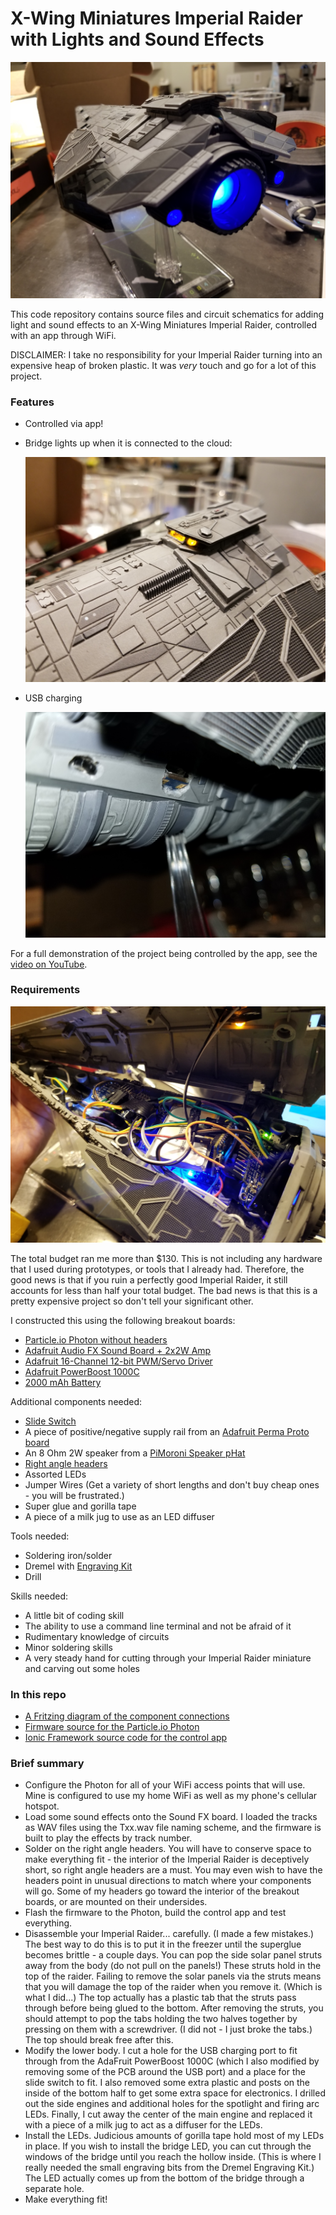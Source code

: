 # X-Wing Miniatures Imperial Raider with Lights and Sound Effects

![Imperial Raider](./media/engine_glow.jpg)

This code repository contains source files and circuit schematics for adding light and sound effects to an X-Wing Miniatures Imperial Raider, controlled with an app through WiFi.

DISCLAIMER: I take no responsibility for your Imperial Raider turning into an expensive heap of broken plastic. It was *very* touch and go for a lot of this project.

### Features

- Controlled via app!
- Bridge lights up when it is connected to the cloud:

  ![Bridge](./media/bridge.jpg)

- USB charging

  ![USB Port](./media/usb_port.jpg)

For a full demonstration of the project being controlled by the app, see the [video on YouTube](https://youtu.be/tVzzycC0O-s).

### Requirements

![Put all of that in here](./media/internal.jpg)

The total budget ran me more than $130. This is not including any hardware that I used during prototypes, or tools that I already had. Therefore, the good news is that if you ruin a perfectly good Imperial Raider, it still accounts for less than half your total budget. The bad news is that this is a pretty expensive project so don't tell your significant other.

I constructed this using the following breakout boards:

- [Particle.io Photon without headers](https://www.adafruit.com/product/2722)
- [Adafruit Audio FX Sound Board + 2x2W Amp](https://www.adafruit.com/product/2217)
- [Adafruit 16-Channel 12-bit PWM/Servo Driver](https://www.adafruit.com/product/815)
- [Adafruit PowerBoost 1000C](https://www.adafruit.com/product/2465)
- [2000 mAh Battery](https://www.adafruit.com/product/2011)

Additional components needed:

- [Slide Switch](https://www.adafruit.com/product/805)
- A piece of positive/negative supply rail from an [Adafruit Perma Proto board](https://www.adafruit.com/product/1608)
- An 8 Ohm 2W speaker from a [PiMoroni Speaker pHat](https://www.adafruit.com/product/3401)
- [Right angle headers](https://www.adafruit.com/product/1540)
- Assorted LEDs
- Jumper Wires (Get a variety of short lengths and don't buy cheap ones - you will be frustrated.)
- Super glue and gorilla tape
- A piece of a milk jug to use as an LED diffuser

Tools needed:

- Soldering iron/solder
- Dremel with [Engraving Kit](https://www.amazon.com/dp/B00IGITT8C/ref=asc_df_B00IGITT8C5382567/?tag=hyprod-20&creative=395009&creativeASIN=B00IGITT8C&linkCode=df0&hvadid=241955516116&hvpos=1o1&hvnetw=g&hvrand=17791976209422715378&hvpone=&hvptwo=&hvqmt=&hvdev=c&hvdvcmdl=&hvlocint=&hvlocphy=9028321&hvtargid=pla-409309069868)
- Drill

Skills needed:

- A little bit of coding skill
- The ability to use a command line terminal and not be afraid of it
- Rudimentary knowledge of circuits
- Minor soldering skills
- A very steady hand for cutting through your Imperial Raider miniature and carving out some holes

### In this repo

- [A Fritzing diagram of the component connections](./fritzing)
- [Firmware source for the Particle.io Photon](./firmware)
- [Ionic Framework source code for the control app](./ionic_app)

### Brief summary

- Configure the Photon for all of your WiFi access points that will use. Mine is configured to use my home WiFi as well as my phone's cellular hotspot.
- Load some sound effects onto the Sound FX board. I loaded the tracks as WAV files using the Txx.wav file naming scheme, and the firmware is built to play the effects by track number.
- Solder on the right angle headers. You will have to conserve space to make everything fit - the interior of the Imperial Raider is deceptively short, so right angle headers are a must. You may even wish to have the headers point in unusual directions to match where your components will go. Some of my headers go toward the interior of the breakout boards, or are mounted on their undersides.
- Flash the firmware to the Photon, build the control app and test everything.
- Disassemble your Imperial Raider... carefully. (I made a few mistakes.) The best way to do this is to put it in the freezer until the superglue becomes brittle - a couple days. You can pop the side solar panel struts away from the body (do not pull on the panels!) These struts hold in the top of the raider. Failing to remove the solar panels via the struts means that you will damage the top of the raider when you remove it. (Which is what I did...) The top actually has a plastic tab that the struts pass through before being glued to the bottom. After removing the struts, you should attempt to pop the tabs holding the two halves together by pressing on them with a screwdriver. (I did not - I just broke the tabs.) The top should break free after this.
- Modify the lower body. I cut a hole for the USB charging port to fit through from the AdaFruit PowerBoost 1000C (which I also modified by removing some of the PCB around the USB port) and a place for the slide switch to fit. I also removed some extra plastic and posts on the inside of the bottom half to get some extra space for electronics. I drilled out the side engines and additional holes for the spotlight and firing arc LEDs. Finally, I cut away the center of the main engine and replaced it with a piece of a milk jug to act as a diffuser for the LEDs.
- Install the LEDs. Judicious amounts of gorilla tape hold most of my LEDs in place. If you wish to install the bridge LED, you can cut through the windows of the bridge until you reach the hollow inside. (This is where I really needed the small engraving bits from the Dremel Engraving Kit.) The LED actually comes up from the bottom of the bridge through a separate hole.
- Make everything fit!
